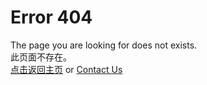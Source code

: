 # Error 404
The page you are looking for does not exists.   
此页面不存在。  
[点击返回主页](https://elevenstudio-main.github.io/) or [Contact Us]()  
